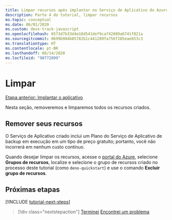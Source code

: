 ```yaml
---
title: Limpar recursos após implantar no Serviço de Aplicativo do Azure
description: Parte 4 do tutorial, limpar recursos
ms.topic: conceptual
ms.date: 06/01/2020
ms.custom: devx-track-javascript
ms.openlocfilehash: 6573d7b33d4e18d541def9ca742809a6741f821a
ms.sourcegitcommit: 0699b984b85782b1c441289fa756f285eae853c3
ms.translationtype: HT
ms.contentlocale: pt-BR
ms.lasthandoff: 08/14/2020
ms.locfileid: "90772899"
---
```

# <a name="clean-up"></a>Limpar

[Etapa anterior: Implantar o aplicativo](tutorial-visual-studio-code-azure-app-service-deno-03.md)

Nesta seção, removeremos e limparemos todos os recursos criados.

## <a name="remove-your-resources"></a>Remover seus recursos

O Serviço de Aplicativo criado inclui um Plano do Serviço de Aplicativo de backup em execução em um tipo de preço gratuito; portanto, você não incorrerá em nenhum custo contínuo.

Quando desejar limpar os recursos, acesse o [portal do Azure](https://portal.azure.com), selecione **Grupos de recursos**, localize e selecione o grupo de recursos criado no processo deste tutorial (como `deno-quickstart`) e use o comando **Excluir grupo de recursos**.

## <a name="next-steps"></a>Próximas etapas

[!INCLUDE [tutorial-next-steps](includes/tutorial-next-steps.md)]

> [!div class="nextstepaction"]
> [Terminei](node-howto-deploy-web-app.md) [Encontrei um problema](https://www.research.net/r/PWZWZ52?tutorial=deno-deployment-azureappservice&step=clean-up-resources)
